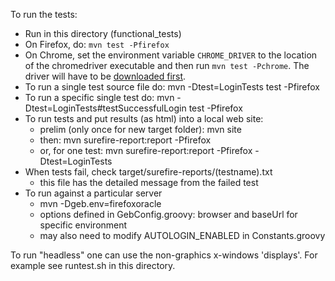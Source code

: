To run the tests:

- Run in this directory (functional_tests)
- On Firefox, do: `mvn test -Pfirefox`
- On Chrome, set the environment variable `CHROME_DRIVER` to the location of the
  chromedriver executable and then run `mvn test -Pchrome`. The driver will have
  to be
  [downloaded first](http://chromedriver.storage.googleapis.com/index.html).
- To run a single test source file do:  mvn -Dtest=LoginTests test -Pfirefox
- To run a specific single test do: mvn -Dtest=LoginTests#testSuccessfulLogin test -Pfirefox
- To run tests and put results (as html) into a local web site:
  - prelim (only once for new target folder): mvn site
  - then: mvn surefire-report:report -Pfirefox
  - or, for one test: mvn surefire-report:report -Pfirefox -Dtest=LoginTests
- When tests fail, check target/surefire-reports/(testname).txt
  - this file has the detailed message from the failed test
- To run against a particular server
  - mvn -Dgeb.env=firefoxoracle
  - options defined in GebConfig.groovy: browser and baseUrl for specific environment
  - may also need to modify AUTOLOGIN_ENABLED in Constants.groovy

To run "headless" one can use the non-graphics x-windows 'displays'. 
For example see runtest.sh in this directory.


